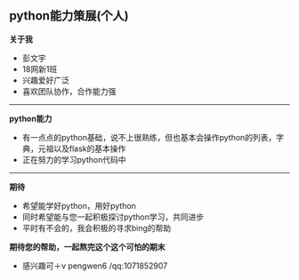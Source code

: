 ## python能力策展(个人)

**关于我**


* 彭文宇
* 18网新1班
* 兴趣爱好广泛
* 喜欢团队协作，合作能力强

***
**python能力**
* 有一点点的python基础，说不上很熟练，但也基本会操作python的列表，字典，元祖以及flask的基本操作
* 正在努力的学习python代码中

***

**期待**
* 希望能学好python，用好python
* 同时希望能与您一起积极探讨python学习，共同进步
* 平时有不会的，我会积极的寻求bing的帮助


**期待您的帮助，一起熬完这个这个可怕的期末**
* 感兴趣可＋v pengwen6   /qq:1071852907
